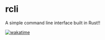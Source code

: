 # rcli
A simple command line interface built in Rust!!

[![wakatime](https://wakatime.com/badge/github/nico-himself/grrs.svg)](https://wakatime.com/badge/github/nico-himself/grrs)
